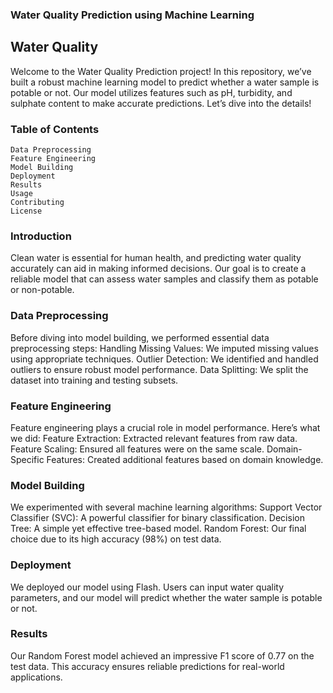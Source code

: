 
### Water Quality Prediction using Machine Learning
## Water Quality

Welcome to the Water Quality Prediction project! In this repository, we’ve built a robust machine learning model to predict whether a water sample is potable or not. Our model utilizes features such as pH, turbidity, and sulphate content to make accurate predictions. Let’s dive into the details!

 ### Table of Contents
``` Introduction
Data Preprocessing
Feature Engineering
Model Building
Deployment
Results
Usage
Contributing
License
```
### Introduction

Clean water is essential for human health, and predicting water quality accurately can aid in making informed decisions. Our goal is to create a reliable model that can assess water samples and classify them as potable or non-potable.

### Data Preprocessing
Before diving into model building, we performed essential data preprocessing steps:
Handling Missing Values: We imputed missing values using appropriate techniques.
Outlier Detection: We identified and handled outliers to ensure robust model performance.
Data Splitting: We split the dataset into training and testing subsets.

### Feature Engineering
Feature engineering plays a crucial role in model performance. Here’s what we did:
Feature Extraction: Extracted relevant features from raw data.
Feature Scaling: Ensured all features were on the same scale.
Domain-Specific Features: Created additional features based on domain knowledge.

### Model Building
We experimented with several machine learning algorithms:
Support Vector Classifier (SVC): A powerful classifier for binary classification.
Decision Tree: A simple yet effective tree-based model.
Random Forest: Our final choice due to its high accuracy (98%) on test data.

### Deployment
We deployed our model using Flash. Users can input water quality parameters, and our model will predict whether the water sample is potable or not.

### Results
Our Random Forest model achieved an impressive F1 score of 0.77 on the test data. This accuracy ensures reliable predictions for real-world applications.

